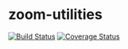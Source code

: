 # zoom-utilities

[![Build Status](https://github.com/uw-it-aca/axdd-django-vue/workflows/Build%2C%20Test%20and%20Deploy/badge.svg?branch=main)](https://github.com/uw-it-aca/axdd-django-vue/actions)
[![Coverage Status](https://coveralls.io/repos/github/uw-it-aca/axdd-django-vue/badge.svg?branch=main)](https://coveralls.io/github/uw-it-aca/axdd-django-vue?branch=main)

